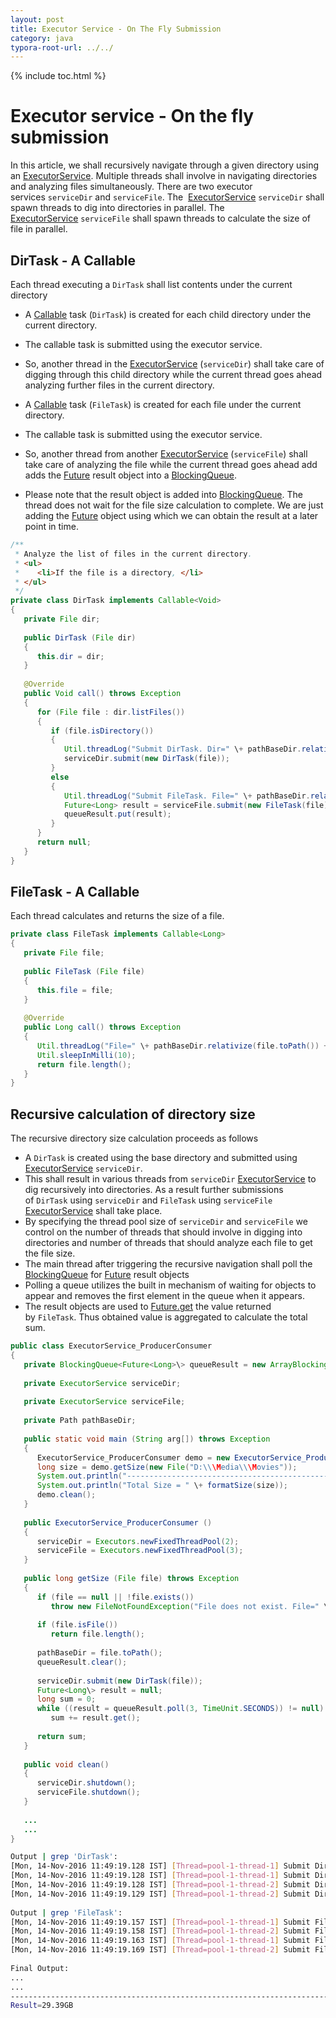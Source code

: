 ```yaml
---
layout: post
title: Executor Service - On The Fly Submission  
category: java
typora-root-url: ../../
---
```


{% include toc.html %}

# Executor service - On the fly submission  

In this article, we shall recursively navigate through a given directory using an [ExecutorService](https://docs.oracle.com/javase/8/docs/api/java/util/concurrent/ExecutorService.html). Multiple threads shall involve in navigating directories and analyzing files simultaneously. There are two executor services `serviceDir` and `serviceFile`. The  [ExecutorService](https://docs.oracle.com/javase/8/docs/api/java/util/concurrent/ExecutorService.html) `serviceDir` shall spawn threads to dig into directories in parallel. The [ExecutorService](https://docs.oracle.com/javase/8/docs/api/java/util/concurrent/ExecutorService.html) `serviceFile` shall spawn threads to calculate the size of file in parallel.

## DirTask - A Callable<Void>  

Each thread executing a `DirTask` shall list contents under the current directory  

*   A [Callable](https://docs.oracle.com/javase/8/docs/api/java/util/concurrent/Callable.html) task (`DirTask`) is created for each child directory under the current directory.  

*   The callable task is submitted using the executor service.
*   So, another thread in the [ExecutorService](https://docs.oracle.com/javase/8/docs/api/java/util/concurrent/ExecutorService.html) (`serviceDir`) shall take care of digging through this child directory while the current thread goes ahead analyzing further files in the current directory.  

*   A [Callable](https://docs.oracle.com/javase/8/docs/api/java/util/concurrent/Callable.html) task (`FileTask`) is created for each file under the current directory.  

*   The callable task is submitted using the executor service.
*   So, another thread from another [ExecutorService](https://docs.oracle.com/javase/8/docs/api/java/util/concurrent/ExecutorService.html) (`serviceFile`) shall take care of analyzing the file while the current thread goes ahead add adds the [Future](https://docs.oracle.com/javase/8/docs/api/java/util/concurrent/Future.html) result object into a [BlockingQueue](https://docs.oracle.com/javase/8/docs/api/java/util/concurrent/BlockingQueue.html).
*   Please note that the result object is added into [BlockingQueue](https://docs.oracle.com/javase/8/docs/api/java/util/concurrent/BlockingQueue.html). The thread does not wait for the file size calculation to complete. We are just adding the [Future](https://docs.oracle.com/javase/8/docs/api/java/util/concurrent/Future.html) object using which we can obtain the result at a later point in time.  
    

```java
/**  
 * Analyze the list of files in the current directory.   
 * <ul>  
 *    <li>If the file is a directory, </li>   
 * </ul>  
 */  
private class DirTask implements Callable<Void>  
{  
   private File dir;  
     
   public DirTask (File dir)  
   {  
      this.dir = dir;  
   }  
     
   @Override  
   public Void call() throws Exception  
   {  
      for (File file : dir.listFiles())  
      {  
         if (file.isDirectory())  
         {  
            Util.threadLog("Submit DirTask. Dir=" \+ pathBaseDir.relativize(file.toPath()));  
            serviceDir.submit(new DirTask(file));  
         }  
         else  
         {  
            Util.threadLog("Submit FileTask. File=" \+ pathBaseDir.relativize(file.toPath()));  
            Future<Long> result = serviceFile.submit(new FileTask(file));  
            queueResult.put(result);  
         }  
      }  
      return null;  
   }        
}
```

## FileTask - A Callable<Long>

Each thread calculates and returns the size of a file.  

```java
private class FileTask implements Callable<Long>  
{  
   private File file;       
     
   public FileTask (File file)  
   {  
      this.file = file;  
   }  
     
   @Override  
   public Long call() throws Exception  
   {  
      Util.threadLog("File=" \+ pathBaseDir.relativize(file.toPath()) + " Size=" \+ formatSize(file.length()));  
      Util.sleepInMilli(10);  
      return file.length();  
   }  
}
```

## Recursive calculation of directory size  

The recursive directory size calculation proceeds as follows  

*   A `DirTask` is created using the base directory and submitted using [ExecutorService](https://docs.oracle.com/javase/8/docs/api/java/util/concurrent/ExecutorService.html) `serviceDir`.
*   This shall result in various threads from `serviceDir` [ExecutorService](https://docs.oracle.com/javase/8/docs/api/java/util/concurrent/ExecutorService.html) to dig recursively into directories. As a result further submissions of `DirTask` using `serviceDir` and `FileTask` using `serviceFile` [ExecutorService](https://docs.oracle.com/javase/8/docs/api/java/util/concurrent/ExecutorService.html) shall take place.
*   By specifying the thread pool size of `serviceDir` and `serviceFile` we control on the number of threads that should involve in digging into directories and number of threads that should analyze each file to get the file size.
*   The main thread after triggering the recursive navigation shall poll the [BlockingQueue](https://docs.oracle.com/javase/8/docs/api/java/util/concurrent/BlockingQueue.html) for [Future](https://docs.oracle.com/javase/8/docs/api/java/util/concurrent/Future.html) result objects
*   Polling a queue utilizes the built in mechanism of waiting for objects to appear and removes the first element in the queue when it appears.
*   The result objects are used to [Future.get](https://docs.oracle.com/javase/8/docs/api/java/util/concurrent/Future.html#get--) the value returned  by `FileTask`. Thus obtained value is aggregated to calculate the total sum.  


```java
public class ExecutorService_ProducerConsumer  
{     
   private BlockingQueue<Future<Long>\> queueResult = new ArrayBlockingQueue<>(10);  
     
   private ExecutorService serviceDir;  
     
   private ExecutorService serviceFile;  
     
   private Path pathBaseDir;  
     
   public static void main (String arg[]) throws Exception  
   {  
      ExecutorService_ProducerConsumer demo = new ExecutorService_ProducerConsumer ();  
      long size = demo.getSize(new File("D:\\\Media\\\Movies"));  
      System.out.println("------------------------------------------------------------------------");  
      System.out.println("Total Size = " \+ formatSize(size));  
      demo.clean();  
   }  
     
   public ExecutorService_ProducerConsumer ()  
   {  
      serviceDir = Executors.newFixedThreadPool(2);  
      serviceFile = Executors.newFixedThreadPool(3);        
   }  
     
   public long getSize (File file) throws Exception  
   {  
      if (file == null || !file.exists())  
         throw new FileNotFoundException("File does not exist. File=" \+ file);  
        
      if (file.isFile())  
         return file.length();  
        
      pathBaseDir = file.toPath();  
      queueResult.clear();  
        
      serviceDir.submit(new DirTask(file));        
      Future<Long\> result = null;  
      long sum = 0;  
      while ((result = queueResult.poll(3, TimeUnit.SECONDS)) != null)  
         sum += result.get();  
        
      return sum;  
   }  
     
   public void clean()  
   {  
      serviceDir.shutdown();  
      serviceFile.shutdown();       
   }   
  
   ...  
   ...  
}
```

```bash
Output | grep 'DirTask':  
[Mon, 14-Nov-2016 11:49:19.128 IST] [Thread=pool-1-thread-1] Submit DirTask. Dir=Hindi\\D-Day  
[Mon, 14-Nov-2016 11:49:19.128 IST] [Thread=pool-1-thread-1] Submit DirTask. Dir=Hindi\\Golmaal.Returns  
[Mon, 14-Nov-2016 11:49:19.128 IST] [Thread=pool-1-thread-2] Submit DirTask. Dir=English\\2010 - Leap Year  
[Mon, 14-Nov-2016 11:49:19.129 IST] [Thread=pool-1-thread-2] Submit DirTask. Dir=English\\2011 - Jumping The Broom  
  
Output | grep 'FileTask':  
[Mon, 14-Nov-2016 11:49:19.157 IST] [Thread=pool-1-thread-1] Submit FileTask. File=English\\2011 - Jumping The Broom\\UnKnOwN.nfo  
[Mon, 14-Nov-2016 11:49:19.158 IST] [Thread=pool-1-thread-2] Submit FileTask. File=English\\2012 - Delhi Safari\\Delhi-Safari.mkv  
[Mon, 14-Nov-2016 11:49:19.163 IST] [Thread=pool-1-thread-1] Submit FileTask. File=English\\2013 - TheAdventure\TheAdventure.mp4  
[Mon, 14-Nov-2016 11:49:19.169 IST] [Thread=pool-1-thread-2] Submit FileTask. File=English\\2013 - The Machine\\The.Machine.2013.720p.BluRay.x264.YIFY.mp4
  
Final Output:  
...  
...  
------------------------------------------------------------------------  
Result=29.39GB
```